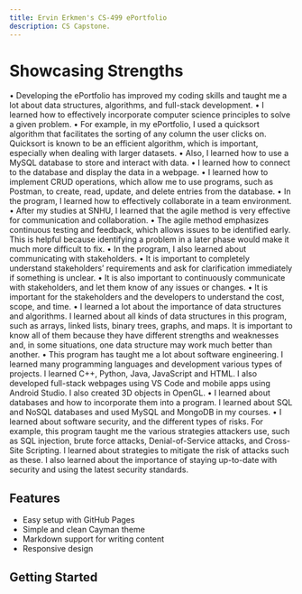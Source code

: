 ```yaml
---
title: Ervin Erkmen's CS-499 ePortfolio
description: CS Capstone.
---
```


# Showcasing Strengths

•	Developing the ePortfolio has improved my coding skills and taught me a lot about data structures, algorithms, and full-stack development.
•	I learned how to effectively incorporate computer science principles to solve a given problem.
•	For example, in my ePortfolio, I used a quicksort algorithm that facilitates the sorting of any column the user clicks on. Quicksort is known to be an efficient algorithm, which is important, especially when dealing with larger datasets.
•	Also, I learned how to use a MySQL database to store and interact with data.
•	I learned how to connect to the database and display the data in a webpage.
•	I learned how to implement CRUD operations, which allow me to use programs, such as Postman, to create, read, update, and delete entries from the database.
•	In the program, I learned how to effectively collaborate in a team environment. 
•	After my studies at SNHU, I learned that the agile method is very effective for communication and collaboration.
•	The agile method emphasizes continuous testing and feedback, which allows issues to be identified early. This is helpful because identifying a problem in a later phase would make it much more difficult to fix. 
•	In the program, I also learned about communicating with stakeholders.
•	It is important to completely understand stakeholders’ requirements and ask for clarification immediately if something is unclear.
•	It is also important to continuously communicate with stakeholders, and let them know of any issues or changes.
•	It is important for the stakeholders and the developers to understand the cost, scope, and time. 
•	I learned a lot about the importance of data structures and algorithms. I learned about all kinds of data structures in this program, such as arrays, linked lists, binary trees, graphs, and maps. It is important to know all of them because they have different strengths and weaknesses and, in some situations, one data structure may work much better than another.
•	This program has taught me a lot about software engineering. I learned many programming languages and development various types of projects. I learned C++, Python, Java, JavaScript and HTML. I also developed full-stack webpages using VS Code and mobile apps using Android Studio. I also created 3D objects in OpenGL. 
•	I learned about databases and how to incorporate them into a program. I learned about SQL and NoSQL databases and used MySQL and MongoDB in my courses. 
•	I learned about software security, and the different types of risks. For example, this program taught me the various strategies attackers use, such as SQL injection, brute force attacks, Denial-of-Service attacks, and Cross-Site Scripting. I learned about strategies to mitigate the risk of attacks such as these. I also learned about the importance of staying up-to-date with security and using the latest security standards.


## Features

- Easy setup with GitHub Pages
- Simple and clean Cayman theme
- Markdown support for writing content
- Responsive design

## Getting Started
